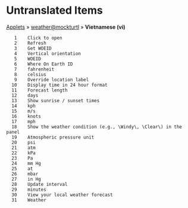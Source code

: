 # Untranslated Items
[Applets](../../../README.md) &#187; [weather@mockturtl](../README.md) &#187; **Vietnamese (vi)**

       1	Click to open
       2	Refresh
       3	Get WOEID
       4	Vertical orientation
       5	WOEID
       6	Where On Earth ID
       7	fahrenheit
       8	celsius
       9	Override location label
      10	Display time in 24 hour format
      11	Forecast length
      12	days
      13	Show sunrise / sunset times
      14	kph
      15	m/s
      16	knots
      17	mph
      18	Show the weather condition (e.g., \Windy\, \Clear\) in the panel
      19	Atmospheric pressure unit
      20	psi
      21	atm
      22	kPa
      23	Pa
      24	mm Hg
      25	at
      26	mbar
      27	in Hg
      28	Update interval
      29	minutes
      30	View your local weather forecast
      31	Weather
